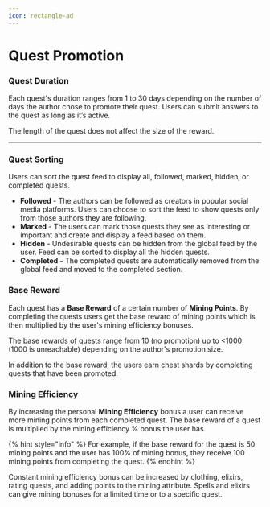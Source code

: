 ```yaml
---
icon: rectangle-ad
---
```


# Quest Promotion

### Quest Duration

Each quest's duration ranges from 1 to 30 days depending on the number of days the author chose to promote their quest. Users can submit answers to the quest as long as it’s active.

The length of the quest does not affect the size of the reward.

***

### Quest Sorting

Users can sort the quest feed to display all, followed, marked, hidden, or completed quests.

* **Followed** - The authors can be followed as creators in popular social media platforms. Users can choose to sort the feed to show quests only from those authors they are following.
* **Marked** - The users can mark those quests they see as interesting or important and create and display a feed based on them.
* **Hidden** - Undesirable quests can be hidden from the global feed by the user. Feed can be sorted to display all the hidden quests.
* **Completed** - The completed quests are automatically removed from the global feed and moved to the completed section.

### Base Reward

Each quest has a **Base Reward** of a certain number of **Mining Points**. By completing the quests users get the base reward of mining points which is then multiplied by the user's mining efficiency bonuses.

The base rewards of quests range from 10 (no promotion) up to <1000 (1000 is unreachable) depending on the author's promotion size.

In addition to the base reward, the users earn chest shards by completing quests that have been promoted.

### Mining Efficiency

By increasing the personal **Mining Efficiency** bonus a user can receive more mining points from each completed quest. The base reward of a quest is multiplied by the mining efficiency % bonus the user has.

{% hint style="info" %}
For example, if the base reward for the quest is 50 mining points and the user has 100% of mining bonus, they receive 100 mining points from completing the quest.
{% endhint %}

Constant mining efficiency bonus can be increased by clothing, elixirs, rating quests, and adding points to the mining attribute. Spells and elixirs can give mining bonuses for a limited time or to a specific quest.
